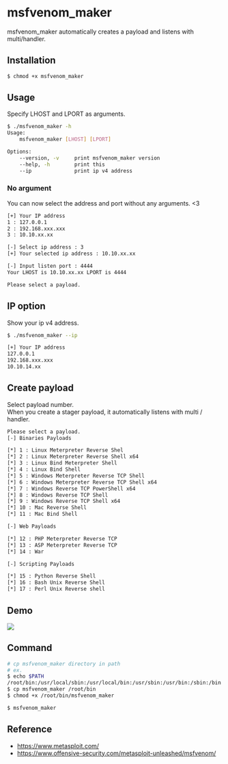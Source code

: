 # msfvenom_maker


msfvenom_maker automatically creates a payload and listens with multi/handler. 


## Installation

```sh
$ chmod +x msfvenom_maker
```

## Usage
Specify LHOST and LPORT as arguments.


```sh
$ ./msfvenom_maker -h
Usage:
    msfvenom_maker [LHOST] [LPORT]

Options:
    --version, -v     print msfvenom_maker version
    --help, -h        print this
    --ip              print ip v4 address
```

### No argument

You can now select the address and port without any arguments. <3

```sh
[+] Your IP address
1 : 127.0.0.1
2 : 192.168.xxx.xxx
3 : 10.10.xx.xx

[-] Select ip address : 3
[+] Your selected ip address : 10.10.xx.xx

[-] Input listen port : 4444
Your LHOST is 10.10.xx.xx LPORT is 4444

Please select a payload.
```


## IP option
Show your ip v4 address.


```sh
$ ./msfvenom_maker --ip

[+] Your IP address
127.0.0.1
192.168.xxx.xxx
10.10.14.xx
```

## Create payload
Select payload number.  
When you create a stager payload, it automatically listens with multi / handler.  


```sh
Please select a payload.
[-] Binaries Payloads

[*] 1 : Linux Meterpreter Reverse Shel
[*] 2 : Linux Meterpreter Reverse Shell x64
[*] 3 : Linux Bind Meterpreter Shell
[*] 4 : Linux Bind Shell
[*] 5 : Windows Meterpreter Reverse TCP Shell
[*] 6 : Windows Meterpreter Reverse TCP Shell x64
[*] 7 : Windows Reverse TCP PowerShell x64
[*] 8 : Windows Reverse TCP Shell
[*] 9 : Windows Reverse TCP Shell x64
[*] 10 : Mac Reverse Shell
[*] 11 : Mac Bind Shell

[-] Web Payloads

[*] 12 : PHP Meterpreter Reverse TCP
[*] 13 : ASP Meterpreter Reverse TCP
[*] 14 : War

[-] Scripting Payloads

[*] 15 : Python Reverse Shell
[*] 16 : Bash Unix Reverse Shell
[*] 17 : Perl Unix Reverse shell
```

## Demo
![](https://user-images.githubusercontent.com/16620233/65217440-035d5d00-daef-11e9-9618-2be2141df7fc.gif)

## Command
```sh
# cp msfvenom_maker directory in path
# ex.
$ echo $PATH
/root/bin:/usr/local/sbin:/usr/local/bin:/usr/sbin:/usr/bin:/sbin:/bin
$ cp msfvenom_maker /root/bin
$ chmod +x /root/bin/msfvenom_maker

$ msfvenom_maker
```

## Reference

- https://www.metasploit.com/  
- https://www.offensive-security.com/metasploit-unleashed/msfvenom/
